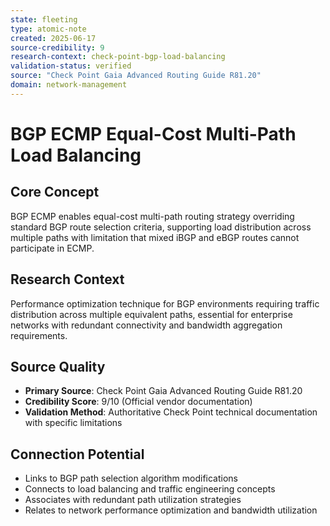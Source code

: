 ```yaml
---
state: fleeting
type: atomic-note
created: 2025-06-17
source-credibility: 9
research-context: check-point-bgp-load-balancing
validation-status: verified
source: "Check Point Gaia Advanced Routing Guide R81.20"
domain: network-management
---
```


# BGP ECMP Equal-Cost Multi-Path Load Balancing

## Core Concept
BGP ECMP enables equal-cost multi-path routing strategy overriding standard BGP route selection criteria, supporting load distribution across multiple paths with limitation that mixed iBGP and eBGP routes cannot participate in ECMP.

## Research Context
Performance optimization technique for BGP environments requiring traffic distribution across multiple equivalent paths, essential for enterprise networks with redundant connectivity and bandwidth aggregation requirements.

## Source Quality
- **Primary Source**: Check Point Gaia Advanced Routing Guide R81.20
- **Credibility Score**: 9/10 (Official vendor documentation)
- **Validation Method**: Authoritative Check Point technical documentation with specific limitations

## Connection Potential
- Links to BGP path selection algorithm modifications
- Connects to load balancing and traffic engineering concepts
- Associates with redundant path utilization strategies
- Relates to network performance optimization and bandwidth utilization